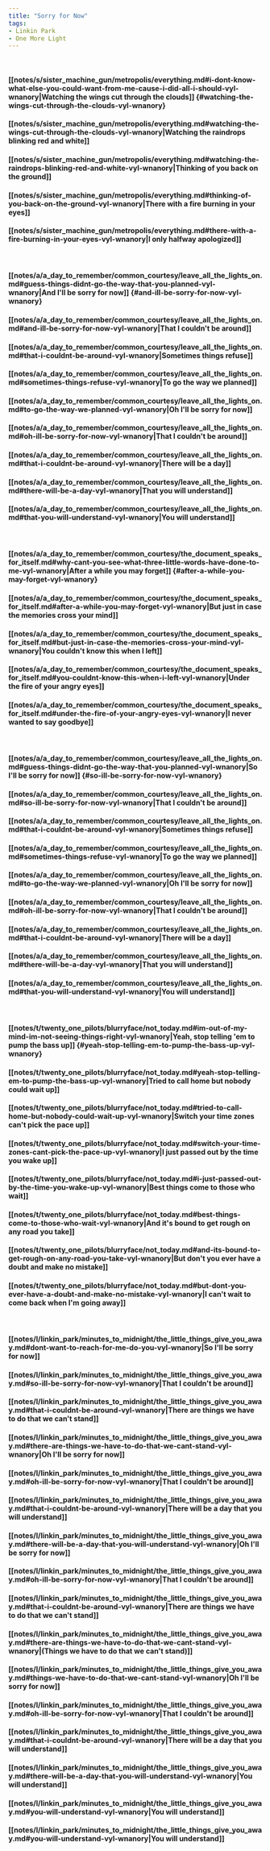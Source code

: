 ```yaml
---
title: "Sorry for Now"
tags:
- Linkin Park
- One More Light
---
```

&nbsp;
#### [[notes/s/sister_machine_gun/metropolis/everything.md#i-dont-know-what-else-you-could-want-from-me-cause-i-did-all-i-should-vyl-wnanory|Watching the wings cut through the clouds]] {#watching-the-wings-cut-through-the-clouds-vyl-wnanory}
#### [[notes/s/sister_machine_gun/metropolis/everything.md#watching-the-wings-cut-through-the-clouds-vyl-wnanory|Watching the raindrops blinking red and white]]
#### [[notes/s/sister_machine_gun/metropolis/everything.md#watching-the-raindrops-blinking-red-and-white-vyl-wnanory|Thinking of you back on the ground]]
#### [[notes/s/sister_machine_gun/metropolis/everything.md#thinking-of-you-back-on-the-ground-vyl-wnanory|There with a fire burning in your eyes]]
#### [[notes/s/sister_machine_gun/metropolis/everything.md#there-with-a-fire-burning-in-your-eyes-vyl-wnanory|I only halfway apologized]]
&nbsp;
#### [[notes/a/a_day_to_remember/common_courtesy/leave_all_the_lights_on.md#guess-things-didnt-go-the-way-that-you-planned-vyl-wnanory|And I'll be sorry for now]] {#and-ill-be-sorry-for-now-vyl-wnanory}
#### [[notes/a/a_day_to_remember/common_courtesy/leave_all_the_lights_on.md#and-ill-be-sorry-for-now-vyl-wnanory|That I couldn't be around]]
#### [[notes/a/a_day_to_remember/common_courtesy/leave_all_the_lights_on.md#that-i-couldnt-be-around-vyl-wnanory|Sometimes things refuse]]
#### [[notes/a/a_day_to_remember/common_courtesy/leave_all_the_lights_on.md#sometimes-things-refuse-vyl-wnanory|To go the way we planned]]
#### [[notes/a/a_day_to_remember/common_courtesy/leave_all_the_lights_on.md#to-go-the-way-we-planned-vyl-wnanory|Oh I'll be sorry for now]]
#### [[notes/a/a_day_to_remember/common_courtesy/leave_all_the_lights_on.md#oh-ill-be-sorry-for-now-vyl-wnanory|That I couldn't be around]]
#### [[notes/a/a_day_to_remember/common_courtesy/leave_all_the_lights_on.md#that-i-couldnt-be-around-vyl-wnanory|There will be a day]]
#### [[notes/a/a_day_to_remember/common_courtesy/leave_all_the_lights_on.md#there-will-be-a-day-vyl-wnanory|That you will understand]]
#### [[notes/a/a_day_to_remember/common_courtesy/leave_all_the_lights_on.md#that-you-will-understand-vyl-wnanory|You will understand]]
&nbsp;
#### [[notes/a/a_day_to_remember/common_courtesy/the_document_speaks_for_itself.md#why-cant-you-see-what-three-little-words-have-done-to-me-vyl-wnanory|After a while you may forget]] {#after-a-while-you-may-forget-vyl-wnanory}
#### [[notes/a/a_day_to_remember/common_courtesy/the_document_speaks_for_itself.md#after-a-while-you-may-forget-vyl-wnanory|But just in case the memories cross your mind]]
#### [[notes/a/a_day_to_remember/common_courtesy/the_document_speaks_for_itself.md#but-just-in-case-the-memories-cross-your-mind-vyl-wnanory|You couldn't know this when I left]]
#### [[notes/a/a_day_to_remember/common_courtesy/the_document_speaks_for_itself.md#you-couldnt-know-this-when-i-left-vyl-wnanory|Under the fire of your angry eyes]]
#### [[notes/a/a_day_to_remember/common_courtesy/the_document_speaks_for_itself.md#under-the-fire-of-your-angry-eyes-vyl-wnanory|I never wanted to say goodbye]]
&nbsp;
#### [[notes/a/a_day_to_remember/common_courtesy/leave_all_the_lights_on.md#guess-things-didnt-go-the-way-that-you-planned-vyl-wnanory|So I'll be sorry for now]] {#so-ill-be-sorry-for-now-vyl-wnanory}
#### [[notes/a/a_day_to_remember/common_courtesy/leave_all_the_lights_on.md#so-ill-be-sorry-for-now-vyl-wnanory|That I couldn't be around]]
#### [[notes/a/a_day_to_remember/common_courtesy/leave_all_the_lights_on.md#that-i-couldnt-be-around-vyl-wnanory|Sometimes things refuse]]
#### [[notes/a/a_day_to_remember/common_courtesy/leave_all_the_lights_on.md#sometimes-things-refuse-vyl-wnanory|To go the way we planned]]
#### [[notes/a/a_day_to_remember/common_courtesy/leave_all_the_lights_on.md#to-go-the-way-we-planned-vyl-wnanory|Oh I'll be sorry for now]]
#### [[notes/a/a_day_to_remember/common_courtesy/leave_all_the_lights_on.md#oh-ill-be-sorry-for-now-vyl-wnanory|That I couldn't be around]]
#### [[notes/a/a_day_to_remember/common_courtesy/leave_all_the_lights_on.md#that-i-couldnt-be-around-vyl-wnanory|There will be a day]]
#### [[notes/a/a_day_to_remember/common_courtesy/leave_all_the_lights_on.md#there-will-be-a-day-vyl-wnanory|That you will understand]]
#### [[notes/a/a_day_to_remember/common_courtesy/leave_all_the_lights_on.md#that-you-will-understand-vyl-wnanory|You will understand]]
&nbsp;
#### [[notes/t/twenty_one_pilots/blurryface/not_today.md#im-out-of-my-mind-im-not-seeing-things-right-vyl-wnanory|Yeah, stop telling 'em to pump the bass up]] {#yeah-stop-telling-em-to-pump-the-bass-up-vyl-wnanory}
#### [[notes/t/twenty_one_pilots/blurryface/not_today.md#yeah-stop-telling-em-to-pump-the-bass-up-vyl-wnanory|Tried to call home but nobody could wait up]]
#### [[notes/t/twenty_one_pilots/blurryface/not_today.md#tried-to-call-home-but-nobody-could-wait-up-vyl-wnanory|Switch your time zones can't pick the pace up]]
#### [[notes/t/twenty_one_pilots/blurryface/not_today.md#switch-your-time-zones-cant-pick-the-pace-up-vyl-wnanory|I just passed out by the time you wake up]]
#### [[notes/t/twenty_one_pilots/blurryface/not_today.md#i-just-passed-out-by-the-time-you-wake-up-vyl-wnanory|Best things come to those who wait]]
#### [[notes/t/twenty_one_pilots/blurryface/not_today.md#best-things-come-to-those-who-wait-vyl-wnanory|And it's bound to get rough on any road you take]]
#### [[notes/t/twenty_one_pilots/blurryface/not_today.md#and-its-bound-to-get-rough-on-any-road-you-take-vyl-wnanory|But don't you ever have a doubt and make no mistake]]
#### [[notes/t/twenty_one_pilots/blurryface/not_today.md#but-dont-you-ever-have-a-doubt-and-make-no-mistake-vyl-wnanory|I can't wait to come back when I'm going away]]
&nbsp;
#### [[notes/l/linkin_park/minutes_to_midnight/the_little_things_give_you_away.md#dont-want-to-reach-for-me-do-you-vyl-wnanory|So I'll be sorry for now]]
#### [[notes/l/linkin_park/minutes_to_midnight/the_little_things_give_you_away.md#so-ill-be-sorry-for-now-vyl-wnanory|That I couldn't be around]]
#### [[notes/l/linkin_park/minutes_to_midnight/the_little_things_give_you_away.md#that-i-couldnt-be-around-vyl-wnanory|There are things we have to do that we can't stand]]
#### [[notes/l/linkin_park/minutes_to_midnight/the_little_things_give_you_away.md#there-are-things-we-have-to-do-that-we-cant-stand-vyl-wnanory|Oh I'll be sorry for now]]
#### [[notes/l/linkin_park/minutes_to_midnight/the_little_things_give_you_away.md#oh-ill-be-sorry-for-now-vyl-wnanory|That I couldn't be around]]
#### [[notes/l/linkin_park/minutes_to_midnight/the_little_things_give_you_away.md#that-i-couldnt-be-around-vyl-wnanory|There will be a day that you will understand]]
#### [[notes/l/linkin_park/minutes_to_midnight/the_little_things_give_you_away.md#there-will-be-a-day-that-you-will-understand-vyl-wnanory|Oh I'll be sorry for now]]
#### [[notes/l/linkin_park/minutes_to_midnight/the_little_things_give_you_away.md#oh-ill-be-sorry-for-now-vyl-wnanory|That I couldn't be around]]
#### [[notes/l/linkin_park/minutes_to_midnight/the_little_things_give_you_away.md#that-i-couldnt-be-around-vyl-wnanory|There are things we have to do that we can't stand]]
#### [[notes/l/linkin_park/minutes_to_midnight/the_little_things_give_you_away.md#there-are-things-we-have-to-do-that-we-cant-stand-vyl-wnanory|(Things we have to do that we can't stand)]]
#### [[notes/l/linkin_park/minutes_to_midnight/the_little_things_give_you_away.md#things-we-have-to-do-that-we-cant-stand-vyl-wnanory|Oh I'll be sorry for now]]
#### [[notes/l/linkin_park/minutes_to_midnight/the_little_things_give_you_away.md#oh-ill-be-sorry-for-now-vyl-wnanory|That I couldn't be around]]
#### [[notes/l/linkin_park/minutes_to_midnight/the_little_things_give_you_away.md#that-i-couldnt-be-around-vyl-wnanory|There will be a day that you will understand]]
#### [[notes/l/linkin_park/minutes_to_midnight/the_little_things_give_you_away.md#there-will-be-a-day-that-you-will-understand-vyl-wnanory|You will understand]]
#### [[notes/l/linkin_park/minutes_to_midnight/the_little_things_give_you_away.md#you-will-understand-vyl-wnanory|You will understand]]
#### [[notes/l/linkin_park/minutes_to_midnight/the_little_things_give_you_away.md#you-will-understand-vyl-wnanory|You will understand]]

